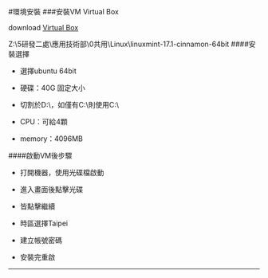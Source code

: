 #環境安裝
###安裝VM Virtual Box

download [Virtual Box](http://www.virtualbox.org/)

Z:\5研發二處\應用技術部\0共用\Linux\linuxmint-17.1-cinnamon-64bit
####安裝選擇
   -  選擇ubuntu 64bit
  
   -  硬碟：40G 固定大小
  
   -  切割於D:\，如僅有C:\則使用C:\
  
   -  CPU：可給4顆 
  
   -  memory：4096MB
  

####啟動VM後步驟

   -  打開機器，使用光碟檔啟動
  
   -  進入畫面後點擊光碟
  
   -  皆點擊繼續
  
   -  時區選擇Taipei
  
   -  建立帳號密碼
  
   -  安裝完重啟
  
___


